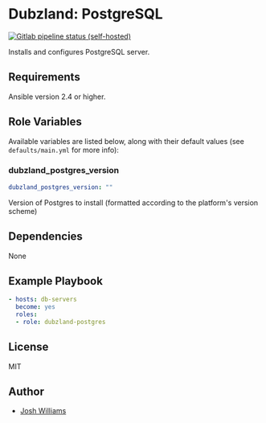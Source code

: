 # Dubzland: PostgreSQL
[![Gitlab pipeline status (self-hosted)](https://img.shields.io/gitlab/pipeline/jdubz/dubzland-postgres?gitlab_url=https%3A%2F%2Fgit.dubzland.net)](https://git.dubzland.net/jdubz/dubzland-postgres/pipelines)

Installs and configures PostgreSQL server.

## Requirements

Ansible version 2.4 or higher.

## Role Variables

Available variables are listed below, along with their default values (see
    `defaults/main.yml` for more info):

### dubzland_postgres_version

```yaml
dubzland_postgres_version: ""
```

Version of Postgres to install (formatted according to the platform's version scheme)

## Dependencies

None

## Example Playbook

```yaml
- hosts: db-servers
  become: yes
  roles:
  - role: dubzland-postgres
```

## License

MIT

## Author

* [Josh Williams](https://codingprime.com)
